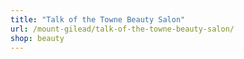 ```yaml
---
title: "Talk of the Towne Beauty Salon"
url: /mount-gilead/talk-of-the-towne-beauty-salon/
shop: beauty
---
```

